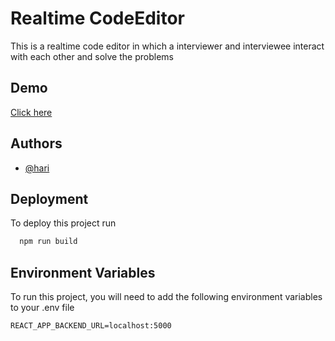 
# Realtime CodeEditor

This is a realtime code editor in which a interviewer and interviewee
interact with each other and solve the problems


## Demo

[Click here](http://madhavproject.duckdns.org:5502/)


## Authors

- [@hari](https://www.github.com/madhav008)


## Deployment

To deploy this project run

```bash
  npm run build
```


## Environment Variables

To run this project, you will need to add the following environment variables to your .env file

`REACT_APP_BACKEND_URL=localhost:5000`


